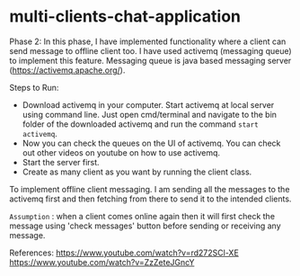 # multi-clients-chat-application

Phase 2:
In this phase, I have implemented functionality where a client can send message to offline client too. I have used activemq (messaging queue) to implement this feature.
Messaging queue is java based messaging server (https://activemq.apache.org/).

Steps to Run:
- Download activemq in your computer. Start activemq at local server using command line. Just open cmd/terminal and navigate to the bin folder of the downloaded activemq and run the command `start activemq`.
- Now you can check the queues on the UI of activemq. You can check out other videos on youtube on how to use activemq.
- Start the server first.
- Create as many client as you want by running the client class.

To implement offline client messaging. I am sending all the messages to the activemq first and then fetching from there to send it to the intended clients.

`Assumption` : when a client comes online again then it will first check the message using 'check messages' button before sending or receiving any message.


References:
https://www.youtube.com/watch?v=rd272SCl-XE
https://www.youtube.com/watch?v=ZzZeteJGncY
